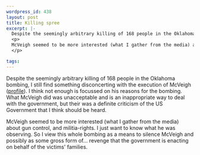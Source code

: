 ```yaml
--- 
wordpress_id: 438
layout: post
title: Killing spree
excerpt: |-
  Despite the seemingly arbitrary killing of 168 people in the Oklahoma bombing, I still find something disconcerting with the execution of McVeigh (<a href="http://news.bbc.co.uk/hi/english/world/americas/newsid_1321000/1321244.stm">profile</a>).  I think not enough is focussed on his reasons for the bombing.  What McVeigh did was unacceptable and is an inappropriate way to deal with the government, but their was a definite criticism of the US Government that I think should be heard.
  <p>
  McVeigh seemed to be more interested (what I gather from the media) about gun control, and militia-rights.  I just want to know what he was observing.  So I view this whole bombing as a means to silence McVeigh and possibly as some gross form of... revenge that the government is enacting on behalf of the victims' families.
  </p>

tags: 
---
```


Despite the seemingly arbitrary killing of 168 people in the Oklahoma bombing, I still find something disconcerting with the execution of McVeigh (<a href="http://news.bbc.co.uk/hi/english/world/americas/newsid_1321000/1321244.stm">profile</a>).  I think not enough is focussed on his reasons for the bombing.  What McVeigh did was unacceptable and is an inappropriate way to deal with the government, but their was a definite criticism of the US Government that I think should be heard.
<p>
McVeigh seemed to be more interested (what I gather from the media) about gun control, and militia-rights.  I just want to know what he was observing.  So I view this whole bombing as a means to silence McVeigh and possibly as some gross form of... revenge that the government is enacting on behalf of the victims' families.
</p>
